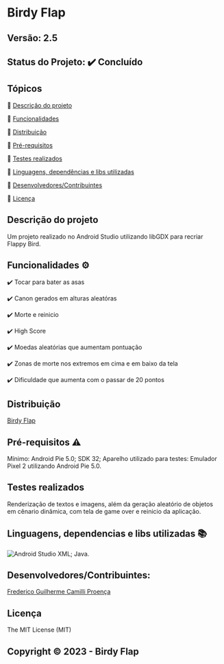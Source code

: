 # Birdy Flap
## Versão: 2.5
## Status do Projeto: ✔️ Concluído

## Tópicos
🔹 [Descrição do projeto ](#descrição-do-projeto)

🔹 [Funcionalidades](#funcionalidades)

🔹 [Distribuição](#distribuição)

🔹 [Pré-requisitos](#pré-requisitos)

🔹 [Testes realizados](#testes-realizados)

🔹 [Linguagens, dependências e libs utilizadas](#linguagens-dependências-e-libs-utilizadas)

🔹 [Desenvolvedores/Contribuintes](#desenvolvedores/contribuintes:)

🔹 [Licença](#licença)

## Descrição do projeto
Um projeto realizado no Android Studio utilizando libGDX para recriar Flappy Bird.

## Funcionalidades ⚙️
✔️ Tocar para bater as asas

✔️ Canon gerados em alturas aleatóras

✔️ Morte e reinicio

✔️ High Score

✔️ Moedas aleatórias que aumentam pontuação

✔️ Zonas de morte nos extremos em cima e em baixo da tela

✔️ Dificuldade que aumenta com o passar de 20 pontos

## Distribuição
[Birdy Flap](https://github.com/Jooper8/BirdyFlap)

## Pré-requisitos ⚠️    
Mínimo:
Android Pie 5.0;
SDK 32; 
Aparelho utilizado para testes:
Emulador Pixel 2 utilizando Android Pie 5.0.

## Testes realizados
Renderização de textos e imagens, além da geração aleatório de objetos em cênario dinâmica, com tela de game over e reinicio da aplicação.

## Linguagens, dependencias e libs utilizadas 📚
![Android Studio](https://img.shields.io/badge/Android-3DDC84?style=for-the-badge&logo=android&logoColor=white)
XML;
Java.

## Desenvolvedores/Contribuintes:
[Frederico Guilherme Camilli Proença](https://github.com/Jooper8)

## Licença
The MIT License (MIT)

## Copyright ©️ 2023 - Birdy Flap
